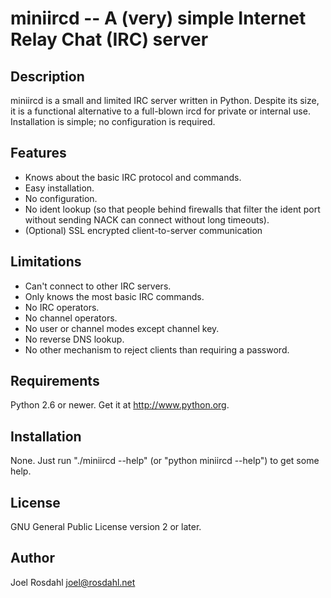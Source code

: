 miniircd -- A (very) simple Internet Relay Chat (IRC) server
============================================================

Description
-----------

miniircd is a small and limited IRC server written in Python. Despite its size,
it is a functional alternative to a full-blown ircd for private or internal
use. Installation is simple; no configuration is required.

Features
--------

* Knows about the basic IRC protocol and commands.
* Easy installation.
* No configuration.
* No ident lookup (so that people behind firewalls that filter the ident port
  without sending NACK can connect without long timeouts).
* (Optional) SSL encrypted client-to-server communication

Limitations
-----------

* Can't connect to other IRC servers.
* Only knows the most basic IRC commands.
* No IRC operators.
* No channel operators.
* No user or channel modes except channel key.
* No reverse DNS lookup.
* No other mechanism to reject clients than requiring a password.

Requirements
------------

Python 2.6 or newer. Get it at http://www.python.org.

Installation
------------

None. Just run "./miniircd --help" (or "python miniircd --help") to get some
help.

License
-------

GNU General Public License version 2 or later.

Author
------

Joel Rosdahl <joel@rosdahl.net>
